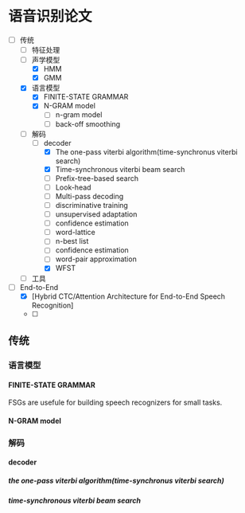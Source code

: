 语音识别论文
=============
- [ ] 传统
  - [ ] 特征处理
  - [ ] 声学模型
    - [x] HMM
    - [x] GMM
  - [x] 语言模型
    - [x] FINITE-STATE GRAMMAR
    - [x] N-GRAM model
      - [ ] n-gram model
      - [ ] back-off smoothing
  - [ ] 解码
    - [ ] decoder
      - [x] The one-pass viterbi algorithm(time-synchronus viterbi search)
      - [x] Time-synchronous viterbi beam search 
      - [ ] Prefix-tree-based search 
      - [ ] Look-head
      - [ ] Multi-pass decoding
      - [ ] discriminative training
      - [ ] unsupervised adaptation
      - [ ] confidence estimation
      - [ ] word-lattice
      - [ ] n-best list
      - [ ] confidence estimation
      - [ ] word-pair approximation
      - [x] WFST
  - [ ] 工具
- [ ] End-to-End
  - [x] [Hybrid CTC/Attention Architecture for End-to-End Speech Recognition]
  - [ ] 



## 传统
### 语言模型
#### FINITE-STATE GRAMMAR
FSGs are usefule for building speech recognizers for small tasks.
#### N-GRAM model

### 解码 
#### decoder
##### the one-pass viterbi algorithm(time-synchronus viterbi search)
##### time-synchronous viterbi beam search 
